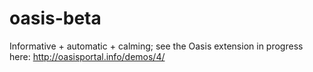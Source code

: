 # oasis-beta
Informative + automatic + calming; see the Oasis extension in progress here: http://oasisportal.info/demos/4/
